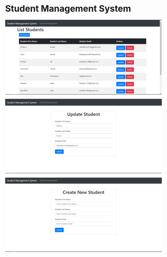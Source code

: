 <h1>Student Management System</h1>

<p align="center">
    <img src="https://github.com/mithungithub07/StudentManagementSystem/blob/master/Screenshot%20(4).png" align="center">
</p>

<p align="center">
    <img src="https://github.com/mithungithub07/StudentManagementSystem/blob/master/Screenshot%20(5).png" align="center">
</p>

<p align="center">
    <img src="https://github.com/mithungithub07/StudentManagementSystem/blob/master/Screenshot%20(6).png" align="center">
</p>
